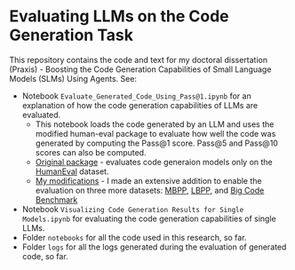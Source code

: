# Evaluating LLMs on the Code Generation Task

This repository contains the code and text for my doctoral dissertation (Praxis) - Boosting the Code Generation Capabilities of Small Language Models (SLMs) Using Agents.
See:
* Notebook `Evaluate_Generated_Code_Using_Pass@1.ipynb` for an explanation of how the code generation capabilities of LLMs are evaluated.
    - This notebook loads the code generated by an LLM and uses the modified human-eval package to evaluate how well the code was generated by computing the Pass@1 score. Pass@5 and Pass@10 scores can also be computed.
    - [Original package](https://github.com/openai/human-eval) - evaluates code generaion models only on the [HumanEval](https://huggingface.co/datasets/openai/openai_humaneval) dataset.
    - [My modifications](https://github.com/agnedil/code-generation/tree/main/modified-openai-human-eval-code) - I made an extensive addition to enable the evaluation on three more datasets: [MBPP](https://huggingface.co/datasets/google-research-datasets/mbpp), [LBPP](https://huggingface.co/datasets/CohereForAI/lbpp), and [Big Code Benchmark](https://huggingface.co/datasets/bigcode/bigcodebench)
* Notebook `Visualizing Code Generation Results for Single Models.ipynb` for evaluating the code generation capabilities of single LLMs.
* Folder `notebooks` for all the code used in this research, so far.
* Folder `logs` for all the logs generated during the evaluation of generated code, so far.